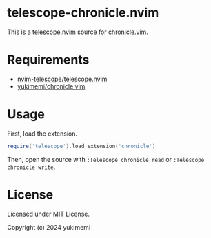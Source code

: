 # telescope-chronicle.nvim

This is a [telescope.nvim](https://github.com/nvim-telescope/telescope.nvim) source for [chronicle.vim](https://github.com/yukimemi/chronicle.vim).

# Requirements

- [nvim-telescope/telescope.nvim](https://github.com/nvim-telescope/telescope.nvim)
- [yukimemi/chronicle.vim](https://github.com/yukimemi/chronicle.vim)
  
# Usage

First, load the extension.

```lua
require('telescope').load_extension('chronicle')
```

Then, open the source with `:Telescope chronicle read` or `:Telescope chronicle write`.

# License

Licensed under MIT License.

Copyright (c) 2024 yukimemi


